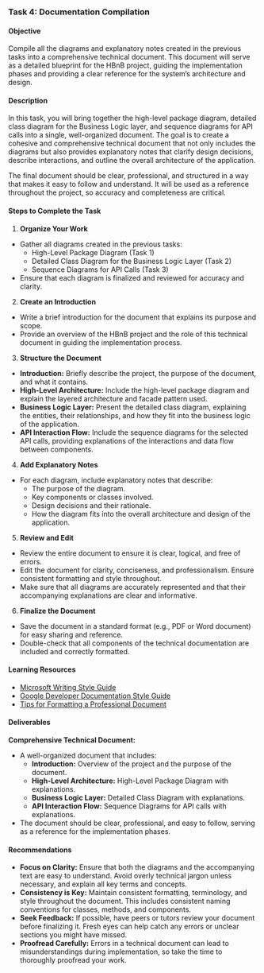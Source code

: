 ### Task 4: Documentation Compilation

#### Objective
Compile all the diagrams and explanatory notes created in the previous tasks into a comprehensive technical document. This document will serve as a detailed blueprint for the HBnB project, guiding the implementation phases and providing a clear reference for the system’s architecture and design.

#### Description
In this task, you will bring together the high-level package diagram, detailed class diagram for the Business Logic layer, and sequence diagrams for API calls into a single, well-organized document. The goal is to create a cohesive and comprehensive technical document that not only includes the diagrams but also provides explanatory notes that clarify design decisions, describe interactions, and outline the overall architecture of the application.

The final document should be clear, professional, and structured in a way that makes it easy to follow and understand. It will be used as a reference throughout the project, so accuracy and completeness are critical.

#### Steps to Complete the Task

1. **Organize Your Work**
  - Gather all diagrams created in the previous tasks: 
    - High-Level Package Diagram (Task 1)
    - Detailed Class Diagram for the Business Logic Layer (Task 2)
    - Sequence Diagrams for API Calls (Task 3)
  - Ensure that each diagram is finalized and reviewed for accuracy and clarity.

2. **Create an Introduction**
  - Write a brief introduction for the document that explains its purpose and scope. 
  - Provide an overview of the HBnB project and the role of this technical document in guiding the implementation process.

3. **Structure the Document**
  - **Introduction:** Briefly describe the project, the purpose of the document, and what it contains.
  - **High-Level Architecture:** Include the high-level package diagram and explain the layered architecture and facade pattern used.
  - **Business Logic Layer:** Present the detailed class diagram, explaining the entities, their relationships, and how they fit into the business logic of the application.
  - **API Interaction Flow:** Include the sequence diagrams for the selected API calls, providing explanations of the interactions and data flow between components.

4. **Add Explanatory Notes**
  - For each diagram, include explanatory notes that describe:
    - The purpose of the diagram.
    - Key components or classes involved.
    - Design decisions and their rationale.
    - How the diagram fits into the overall architecture and design of the application.

5. **Review and Edit**
  - Review the entire document to ensure it is clear, logical, and free of errors.
  - Edit the document for clarity, conciseness, and professionalism. Ensure consistent formatting and style throughout.
  - Make sure that all diagrams are accurately represented and that their accompanying explanations are clear and informative.

6. **Finalize the Document**
  - Save the document in a standard format (e.g., PDF or Word document) for easy sharing and reference.
  - Double-check that all components of the technical documentation are included and correctly formatted.

#### **Learning Resources**

- [Microsoft Writing Style Guide](https://docs.microsoft.com/en-us/style-guide/welcome/)
- [Google Developer Documentation Style Guide](https://developers.google.com/style)
- [Tips for Formatting a Professional Document](https://www.microsoft.com/en-us/microsoft-365/blog/2014/07/23/seven-tips-properly-formatting-word-documents/)

#### Deliverables

**Comprehensive Technical Document:**
- A well-organized document that includes:
  - **Introduction:** Overview of the project and the purpose of the document.
  - **High-Level Architecture:** High-Level Package Diagram with explanations.
  - **Business Logic Layer:** Detailed Class Diagram with explanations.
  - **API Interaction Flow:** Sequence Diagrams for API calls with explanations.
- The document should be clear, professional, and easy to follow, serving as a reference for the implementation phases.

#### Recommendations

- **Focus on Clarity:** Ensure that both the diagrams and the accompanying text are easy to understand. Avoid overly technical jargon unless necessary, and explain all key terms and concepts.
- **Consistency is Key:** Maintain consistent formatting, terminology, and style throughout the document. This includes consistent naming conventions for classes, methods, and components.
- **Seek Feedback:** If possible, have peers or tutors review your document before finalizing it. Fresh eyes can help catch any errors or unclear sections you might have missed.
- **Proofread Carefully:** Errors in a technical document can lead to misunderstandings during implementation, so take the time to thoroughly proofread your work.
